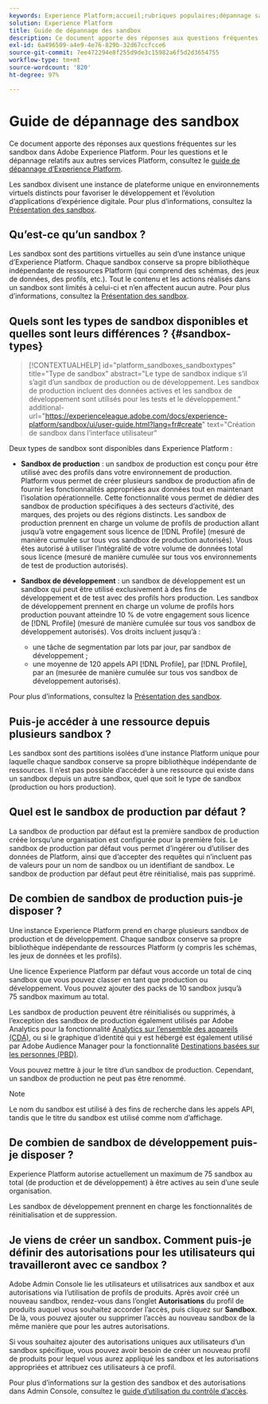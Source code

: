 ```yaml
---
keywords: Experience Platform;accueil;rubriques populaires;dépannage sandbox
solution: Experience Platform
title: Guide de dépannage des sandbox
description: Ce document apporte des réponses aux questions fréquentes sur les sandbox dans Adobe Experience Platform.
exl-id: 6a496509-a4e9-4e76-829b-32d67ccfcce6
source-git-commit: 7ee472294e8f255d9de3c15982a6f5d2d3654755
workflow-type: tm+mt
source-wordcount: '820'
ht-degree: 97%

---
```


# Guide de dépannage des sandbox

Ce document apporte des réponses aux questions fréquentes sur les sandbox dans Adobe Experience Platform. Pour les questions et le dépannage relatifs aux autres services Platform, consultez le [guide de dépannage d’Experience Platform](../landing/troubleshooting.md).

Les sandbox divisent une instance de plateforme unique en environnements virtuels distincts pour favoriser le développement et l’évolution d’applications d’expérience digitale. Pour plus d’informations, consultez la [Présentation des sandbox](home.md).

## Qu’est-ce qu’un sandbox ?

Les sandbox sont des partitions virtuelles au sein d’une instance unique d’Experience Platform. Chaque sandbox conserve sa propre bibliothèque indépendante de ressources Platform (qui comprend des schémas, des jeux de données, des profils, etc.). Tout le contenu et les actions réalisés dans un sandbox sont limités à celui-ci et n’en affectent aucun autre. Pour plus d’informations, consultez la [Présentation des sandbox](home.md).

## Quels sont les types de sandbox disponibles et quelles sont leurs différences ? {#sandbox-types}

>[!CONTEXTUALHELP]
>id="platform_sandboxes_sandboxtypes"
>title="Type de sandbox"
>abstract="Le type de sandbox indique s’il s’agit d’un sandbox de production ou de développement. Les sandbox de production incluent des données actives et les sandbox de développement sont utilisés pour les tests et le développement."
>additional-url="https://experienceleague.adobe.com/docs/experience-platform/sandbox/ui/user-guide.html?lang=fr#create" text="Création de sandbox dans l’interface utilisateur"

Deux types de sandbox sont disponibles dans Experience Platform :

* **Sandbox de production** : un sandbox de production est conçu pour être utilisé avec des profils dans votre environnement de production. Platform vous permet de créer plusieurs sandbox de production afin de fournir les fonctionnalités appropriées aux données tout en maintenant l’isolation opérationnelle. Cette fonctionnalité vous permet de dédier des sandbox de production spécifiques à des secteurs d’activité, des marques, des projets ou des régions distincts. Les sandbox de production prennent en charge un volume de profils de production allant jusqu’à votre engagement sous licence de [!DNL Profile] (mesuré de manière cumulée sur tous vos sandbox de production autorisés). Vous êtes autorisé à utiliser l’intégralité de votre volume de données total sous licence (mesuré de manière cumulée sur tous vos environnements de test de production autorisés).

* **Sandbox de développement** : un sandbox de développement est un sandbox qui peut être utilisé exclusivement à des fins de développement et de test avec des profils hors production. Les sandbox de développement prennent en charge un volume de profils hors production pouvant atteindre 10 % de votre engagement sous licence de [!DNL Profile] (mesuré de manière cumulée sur tous vos sandbox de développement autorisés). Vos droits incluent jusqu’à :
   * une tâche de segmentation par lots par jour, par sandbox de développement ;
   * une moyenne de 120 appels API [!DNL Profile], par [!DNL Profile], par an (mesurée de manière cumulée sur tous vos sandbox de développement autorisés).

Pour plus d’informations, consultez la [Présentation des sandbox](./home.md).

## Puis-je accéder à une ressource depuis plusieurs sandbox ?

Les sandbox sont des partitions isolées d’une instance Platform unique pour laquelle chaque sandbox conserve sa propre bibliothèque indépendante de ressources. Il n’est pas possible d’accéder à une ressource qui existe dans un sandbox depuis un autre sandbox, quel que soit le type de sandbox (production ou hors production).

## Quel est le sandbox de production par défaut ?

La sandbox de production par défaut est la première sandbox de production créée lorsqu’une organisation est configurée pour la première fois. Le sandbox de production par défaut vous permet d’ingérer ou d’utiliser des données de Platform, ainsi que d’accepter des requêtes qui n’incluent pas de valeurs pour un nom de sandbox ou un identifiant de sandbox. Le sandbox de production par défaut peut être réinitialisé, mais pas supprimé.

## De combien de sandbox de production puis-je disposer ?

Une instance Experience Platform prend en charge plusieurs sandbox de production et de développement. Chaque sandbox conserve sa propre bibliothèque indépendante de ressources Platform (y compris les schémas, les jeux de données et les profils).

Une licence Experience Platform par défaut vous accorde un total de cinq sandbox que vous pouvez classer en tant que production ou développement. Vous pouvez ajouter des packs de 10 sandbox jusquʼà 75 sandbox maximum au total.

Les sandbox de production peuvent être réinitialisés ou supprimés, à l’exception des sandbox de production également utilisés par Adobe Analytics pour la fonctionnalité [Analytics sur l’ensemble des appareils (CDA)](https://experienceleague.adobe.com/docs/analytics/components/cda/overview.html?lang=fr), ou si le graphique d’identité qui y est hébergé est également utilisé par Adobe Audience Manager pour la fonctionnalité [Destinations basées sur les personnes (PBD)](https://experienceleague.adobe.com/docs/audience-manager/user-guide/features/destinations/people-based/people-based-destinations-overview.html?lang=fr).

Vous pouvez mettre à jour le titre d’un sandbox de production. Cependant, un sandbox de production ne peut pas être renommé.

>[!NOTE]
>
>Le nom du sandbox est utilisé à des fins de recherche dans les appels API, tandis que le titre du sandbox est utilisé comme nom d’affichage.

## De combien de sandbox de développement puis-je disposer ?

Experience Platform autorise actuellement un maximum de 75 sandbox au total (de production et de développement) à être actives au sein d’une seule organisation.

Les sandbox de développement prennent en charge les fonctionnalités de réinitialisation et de suppression.

## Je viens de créer un sandbox. Comment puis-je définir des autorisations pour les utilisateurs qui travailleront avec ce sandbox ?

Adobe Admin Console lie les utilisateurs et utilisatrices aux sandbox et aux autorisations via l’utilisation de profils de produits. Après avoir créé un nouveau sandbox, rendez-vous dans l’onglet **Autorisations** du profil de produits auquel vous souhaitez accorder l’accès, puis cliquez sur **Sandbox**. De là, vous pouvez ajouter ou supprimer l’accès au nouveau sandbox de la même manière que pour les autres autorisations.

Si vous souhaitez ajouter des autorisations uniques aux utilisateurs d’un sandbox spécifique, vous pouvez avoir besoin de créer un nouveau profil de produits pour lequel vous aurez appliqué les sandbox et les autorisations appropriées et attribuez ces utilisateurs à ce profil.

Pour plus d’informations sur la gestion des sandbox et des autorisations dans Admin Console, consultez le [guide d’utilisation du contrôle d’accès](../access-control/ui/overview.md).
